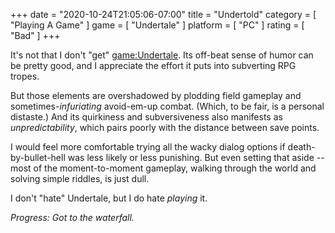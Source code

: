 +++
date = "2020-10-24T21:05:06-07:00"
title = "Undertold"
category = [ "Playing A Game" ]
game = [ "Undertale" ]
platform = [ "PC" ]
rating = [ "Bad" ]
+++

It's not that I don't "get" <game:Undertale>.  Its off-beat sense of humor can be pretty good, and I appreciate the effort it puts into subverting RPG tropes.

But those elements are overshadowed by plodding field gameplay and sometimes-<i>infuriating</i> avoid-em-up combat.  (Which, to be fair, is a personal distaste.)  And its quirkiness and subversiveness also manifests as <i>unpredictability</i>, which pairs poorly with the distance between save points.

I would feel more comfortable trying all the wacky dialog options if death-by-bullet-hell was less likely or less punishing.  But even setting that aside -- most of the moment-to-moment gameplay, walking through the world and solving simple riddles, is just dull.

I don't "hate" Undertale, but I do hate <i>playing</i> it.

<i>Progress: Got to the waterfall.</i>
